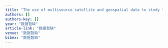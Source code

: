 ```yaml
---
title: "The use of multisource satellite and geospatial data to study the ecological effects of urbanization: A case of the urban agglomerations in Bohai Rim"
authors: []
authors-key: []
year: "数据暂缺"
article-link: "数据暂缺"
venue: "数据暂缺"
bibex: "数据暂缺"
---
```

